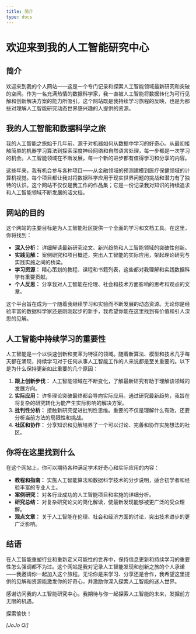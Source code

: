```yaml
---
title: 简介
type: docs
---
```


# 欢迎来到我的人工智能研究中心

## 简介

欢迎来到我的个人网站——这是一个专门记录和探索人工智能领域最新研究和突破的空间。作为一名充满热情的数据科学家，我一直被人工智能将数据转化为可行见解和创新解决方案的能力所吸引。这个网站既是我持续学习旅程的反映，也是为那些对理解人工智能研究动态世界感兴趣的人提供的资源。

## 我的人工智能和数据科学之旅

我的人工智能之旅始于几年前，源于对机器如何从数据中学习的好奇心。从最初接触简单的机器学习算法到探索深度神经网络和自然语言处理，每一步都是一次学习的机会。人工智能领域在不断发展，每一个新的进步都有值得学习和分享的内容。

这些年来，我有机会参与各种项目——从金融领域的预测建模到医疗保健领域的计算机视觉。每个项目都让我对将数据科学应用于现实世界问题的挑战和潜力有了独特的认识。这个网站不仅仅是我工作的作品集；它是一份记录我对知识的持续追求和人工智能领域不断发展的活文档。

## 网站的目的

这个网站的主要目标是为人工智能社区提供一个全面的学习和文档工具。在这里，你将找到：

- **深入分析：** 详细解读最新研究论文、新兴趋势和人工智能领域的突破性创新。
- **实践见解：** 案例研究和项目概述，突出人工智能的实际应用，架起理论研究与实践实施之间的桥梁。
- **学习资源：** 精心策划的教程、课程和书籍列表，这些都对我理解和实践数据科学有重要贡献。
- **个人反思：** 分享我对人工智能在伦理、社会和技术方面影响的思考和观点的文章。

这个平台旨在成为一个随着我继续学习和实验而不断发展的动态资源。无论你是经验丰富的数据科学家还是刚刚起步的新手，我希望你能在这里找到有价值和引人深思的见解。

## 人工智能中持续学习的重要性

人工智能是一个以快速创新和变革为特征的领域。随着新算法、模型和技术几乎每天都在涌现，持续学习对于任何从事人工智能工作的人来说都是至关重要的。以下是为什么保持更新如此重要的几个原因：

1. **跟上创新步伐：** 人工智能领域在不断变化，了解最新研究有助于理解该领域的发展方向。
2. **实际应用：** 许多理论突破最终都会导向实际应用。通过研究最新趋势，我旨在将复杂的研究转化为能产生实际影响的解决方案。
3. **批判性分析：** 接触新研究促进批判性思维。重要的不仅是理解什么有效，还要分析当前方法的局限性和挑战。
4. **社区和协作：** 分享知识和见解培养了一个可以讨论、完善和协作实施想法的社区。

## 你将在这里找到什么

在这个网站上，你可以期待各种满足学术好奇心和实际应用的内容：

- **教程和指南：** 实施人工智能算法和数据科学技术的分步说明，适合初学者和经验丰富的专业人士。
- **案例研究：** 对各行业成功的人工智能项目和实施的详细分析。
- **研究总结：** 对复杂研究论文的简化解读，使最新发现能够被更广泛的受众理解。
- **观点文章：** 关于人工智能在伦理、社会和经济方面的讨论，突出技术进步的更广泛影响。

## 结语

在人工智能重塑行业和重新定义可能性的世界中，保持信息更新和持续学习的重要性怎么强调都不为过。这个网站是我对记录人工智能发现和创新之旅的个人承诺——我邀请你一起加入这个旅程。无论你是来学习、分享还是合作，我希望这里提供的见解和资源能激发你的好奇心，并激励你深入探索人工智能的迷人世界。

感谢访问我的人工智能研究中心。我期待与你一起探索人工智能的未来，发掘前方无限的机遇。

探索愉快！

*[JoJo Qi]*